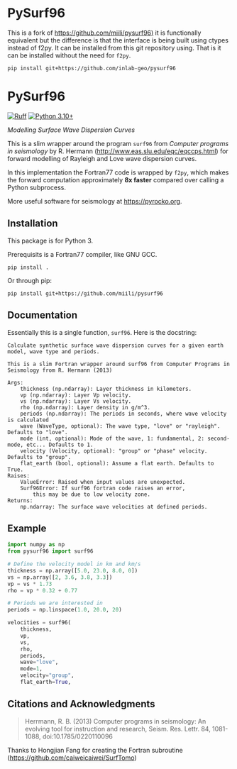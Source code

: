 # PySurf96

This is a fork of [https://github.com/miili/pysurf96)](https://github.com/miili/pysurf96) it is functionally equivalent but the difference is that the interface is being built using ctypes instead of f2py.  It can be installed from this git repository using. That is it can be installed without the need for `f2py`.

```
pip install git+https://github.com/inlab-geo/pysurf96
```

# PySurf96

[![Ruff](https://img.shields.io/endpoint?url=https://raw.githubusercontent.com/astral-sh/ruff/main/assets/badge/v2.json)](https://github.com/astral-sh/ruff)
[![Python 3.10+](https://img.shields.io/badge/Python-3.10+-blue.svg)](https://python.org/)

_Modelling Surface Wave Dispersion Curves_

This is a slim wrapper around the program `surf96` from _Computer programs in seismology_ by R. Hermann (<http://www.eas.slu.edu/eqc/eqccps.html>) for forward modelling of Rayleigh and Love wave dispersion curves.

In this implementation the Fortran77 code is wrapped by `f2py`, which makes the forward computation approximately **8x faster** compared over calling a Python subprocess.

More useful software for seismology at <https://pyrocko.org>.

## Installation

This package is for Python 3.

Prerequisits is a Fortran77 compiler, like GNU GCC.

```
pip install .
```

Or through pip:

```
pip install git+https://github.com/miili/pysurf96
```

## Documentation

Essentially this is a single function, `surf96`. Here is the docstring:

```
Calculate synthetic surface wave dispersion curves for a given earth model, wave type and periods.

This is a slim Fortran wrapper around surf96 from Computer Programs in Seismology from R. Hermann (2013)

Args:
    thickness (np.ndarray): Layer thickness in kilometers.
    vp (np.ndarray): Layer Vp velocity.
    vs (np.ndarray): Layer Vs velocity.
    rho (np.ndarray): Layer density in g/m^3.
    periods (np.ndarray): The periods in seconds, where wave velocity is calculated
    wave (WaveType, optional): The wave type, "love" or "rayleigh". Defaults to "love".
    mode (int, optional): Mode of the wave, 1: fundamental, 2: second-mode, etc... Defaults to 1.
    velocity (Velocity, optional): "group" or "phase" velocity. Defaults to "group".
    flat_earth (bool, optional): Assume a flat earth. Defaults to True.
Raises:
    ValueError: Raised when input values are unexpected.
    Surf96Error: If surf96 fortran code raises an error,
        this may be due to low velocity zone.
Returns:
    np.ndarray: The surface wave velocities at defined periods.
```

## Example

```python
import numpy as np
from pysurf96 import surf96

# Define the velocity model in km and km/s
thickness = np.array([5.0, 23.0, 8.0, 0])
vs = np.array([2, 3.6, 3.8, 3.3])
vp = vs * 1.73
rho = vp * 0.32 + 0.77

# Periods we are interested in
periods = np.linspace(1.0, 20.0, 20)

velocities = surf96(
    thickness,
    vp,
    vs,
    rho,
    periods,
    wave="love",
    mode=1,
    velocity="group",
    flat_earth=True,

```

## Citations and Acknowledgments

> Herrmann, R. B. (2013) Computer programs in seismology: An evolving tool for instruction and research, Seism. Res. Lettr. 84, 1081-1088, doi:10.1785/0220110096

Thanks to Hongjian Fang for creating the Fortran subroutine (<https://github.com/caiweicaiwei/SurfTomo>)
